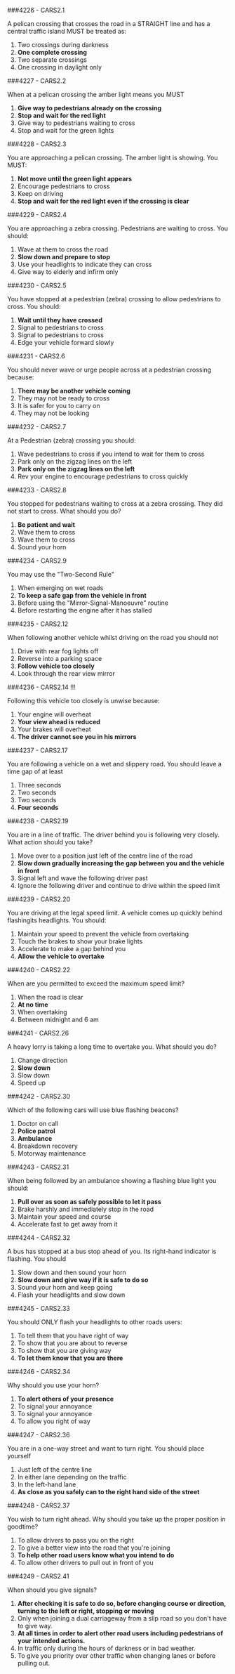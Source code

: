 ###4226 - CARS2.1

A pelican crossing that crosses the road in a STRAIGHT line and has a central traffic island MUST be treated as:

1. Two crossings during darkness
2. **One complete crossing**
3. Two separate crossings
4. One crossing in daylight only


###4227 - CARS2.2

When at a pelican crossing the amber light means you MUST

1. **Give way to pedestrians already on the crossing**
2. **Stop and wait for the red light**
3. Give way to pedestrians waiting to cross
4. Stop and wait for the green lights


###4228 - CARS2.3

You are approaching a pelican crossing. The amber light is showing. You MUST:

1. **Not move until the green light appears**
2. Encourage pedestrians to cross
3. Keep on driving
4. **Stop and wait for the red light even if the crossing is clear**


###4229 - CARS2.4

You are approaching a zebra crossing. Pedestrians are waiting to cross. You should:

1. Wave at them to cross the road
2. **Slow down and prepare to stop**
3. Use your headlights to indicate they can cross
4. Give way to elderly and infirm only


###4230 - CARS2.5

You have stopped at a pedestrian (zebra) crossing to allow pedestrians to cross. You should:

1. **Wait until they have crossed**
2. Signal to pedestrians to cross
3. Signal to pedestrians to cross
4. Edge your vehicle forward slowly


###4231 - CARS2.6

You should never wave or urge people across at a pedestrian crossing because:

1. **There may be another vehicle coming**
2. They may not be ready to cross
3. It is safer for you to carry on
4. They may not be looking


###4232 - CARS2.7

At a Pedestrian (zebra) crossing you should:

1. Wave pedestrians to cross if you intend to wait for them to cross
2. Park only on the zigzag lines on the left
3. **Park only on the zigzag lines on the left**
4. Rev your engine to encourage pedestrians to cross quickly


###4233 - CARS2.8

You stopped for pedestrians waiting to cross at a zebra crossing. They did not start to cross. What should you do?

1. **Be patient and wait**
2. Wave them to cross
3. Wave them to cross
4. Sound your horn


###4234 - CARS2.9

You may use the "Two-Second Rule"

1. When emerging on wet roads
2. **To keep a safe gap from the vehicle in front**
3. Before using the "Mirror-Signal-Manoeuvre" routine
4. Before restarting the engine after it has stalled


###4235 - CARS2.12

When following another vehicle whilst driving on the road you should not

1. Drive with rear fog lights off
2. Reverse into a parking space
3. **Follow vehicle too closely**
4. Look through the rear view mirror


###4236 - CARS2.14 !!!

Following this vehicle too closely is unwise because:

1. Your engine will overheat
2. **Your view ahead is reduced**
3. Your brakes will overheat
4. **The driver cannot see you in his mirrors**


###4237 - CARS2.17

You are following a vehicle on a wet and slippery road. You should leave a time gap of at least

1. Three seconds
2. Two seconds
3. Two seconds
4. **Four seconds**


###4238 - CARS2.19

You are in a line of traffic. The driver behind you is following very closely. What action should you take?

1. Move over to a position just left of the centre line of the road
2. **Slow down gradually increasing the gap between you and the vehicle in front**
3. Signal left and wave the following driver past
4. Ignore the following driver and continue to drive within the speed limit


###4239 - CARS2.20

You are driving at the legal speed limit. A vehicle comes up quickly behind flashingits headlights. You should:

1. Maintain your speed to prevent the vehicle from overtaking
2. Touch the brakes to show your brake lights
3. Accelerate to make a gap behind you
4. **Allow the vehicle to overtake**


###4240 - CARS2.22

When are you permitted to exceed the maximum speed limit?

1. When the road is clear
2. **At no time**
3. When overtaking
4. Between midnight and 6 am


###4241 - CARS2.26

A heavy lorry is taking a long time to overtake you. What should you do?

1. Change direction
2. **Slow down**
3. Slow down
4. Speed up


###4242 - CARS2.30

Which of the following cars will use blue flashing beacons?

1. Doctor on call
2. **Police patrol**
3. **Ambulance**
4. Breakdown recovery
5. Motorway maintenance


###4243 - CARS2.31

When being followed by an ambulance showing a flashing blue light you should:

1. **Pull over as soon as safely possible to let it pass**
2. Brake harshly and immediately stop in the road
3. Maintain your speed and course
4. Accelerate fast to get away from it


###4244 - CARS2.32

A bus has stopped at a bus stop ahead of you. Its right-hand indicator is flashing. You should

1. Slow down and then sound your horn
2. **Slow down and give way if it is safe to do so**
3. Sound your horn and keep going
4. Flash your headlights and slow down


###4245 - CARS2.33

You should ONLY flash your headlights to other roads users:

1. To tell them that you have right of way
2. To show that you are about to reverse
3. To show that you are giving way
4. **To let them know that you are there**


###4246 - CARS2.34

Why should you use your horn?

1. **To alert others of your presence**
2. To signal your annoyance
3. To signal your annoyance
4. To allow you right of way


###4247 - CARS2.36

You are in a one-way street and want to turn right. You should place yourself

1. Just left of the centre line
2. In either lane depending on the traffic
3. In the left-hand lane
4. **As close as you safely can to the right hand side of the street**


###4248 - CARS2.37

You wish to turn right ahead. Why should you take up the proper position in goodtime?

1. To allow drivers to pass you on the right
2. To give a better view into the road that you're joining
3. **To help other road users know what you intend to do**
4. To allow other drivers to pull out in front of you


###4249 - CARS2.41

When should you give signals?

1. **After checking it is safe to do so, before changing course or direction, turning to the left or right, stopping or moving**
2. Only when joining a dual carriageway from a slip road so you don't have to give way.
3. **At all times in order to alert other road users including pedestrians of your intended actions.**
4. In traffic only during the hours of darkness or in bad weather.
5. To give you priority over other traffic when changing lanes or before pulling out.
